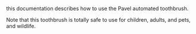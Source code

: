 this documentation describes how to use the Pavel automated toothbrush.

Note that this toothbrush is totally safe to use for children, adults, and pets, and wildlife.
